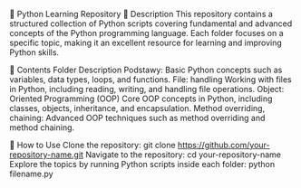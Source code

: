 📌 Python Learning Repository
📖 Description
This repository contains a structured collection of Python scripts covering fundamental and advanced concepts of the Python programming language. 
Each folder focuses on a specific topic, making it an excellent resource for learning and improving Python skills.

📂 Contents
Folder	Description
Podstawy:	Basic Python concepts such as variables, data types, loops, and functions.
File: handling	Working with files in Python, including reading, writing, and handling file operations.
Object: Oriented Programming (OOP)	Core OOP concepts in Python, including classes, objects, inheritance, and encapsulation.
Method overriding, chaining:	Advanced OOP techniques such as method overriding and method chaining.

🚀 How to Use
Clone the repository: git clone https://github.com/your-repository-name.git
Navigate to the repository: cd your-repository-name
Explore the topics by running Python scripts inside each folder: python filename.py
